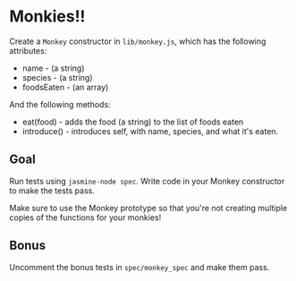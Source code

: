 # Monkies!!

Create a `Monkey` constructor in `lib/monkey.js`, which has the following attributes:
* name - (a string)
* species - (a string)
* foodsEaten - (an array)

And the following methods:
* eat(food) - adds the food (a string) to the list of foods eaten
* introduce() - introduces self, with name, species, and what it's eaten.


## Goal

Run tests using `jasmine-node spec`. Write code in your Monkey constructor to make the tests pass.

Make sure to use the Monkey prototype so that you're not creating multiple copies of the functions for your monkies!

## Bonus

Uncomment the bonus tests in `spec/monkey_spec` and make them pass.
